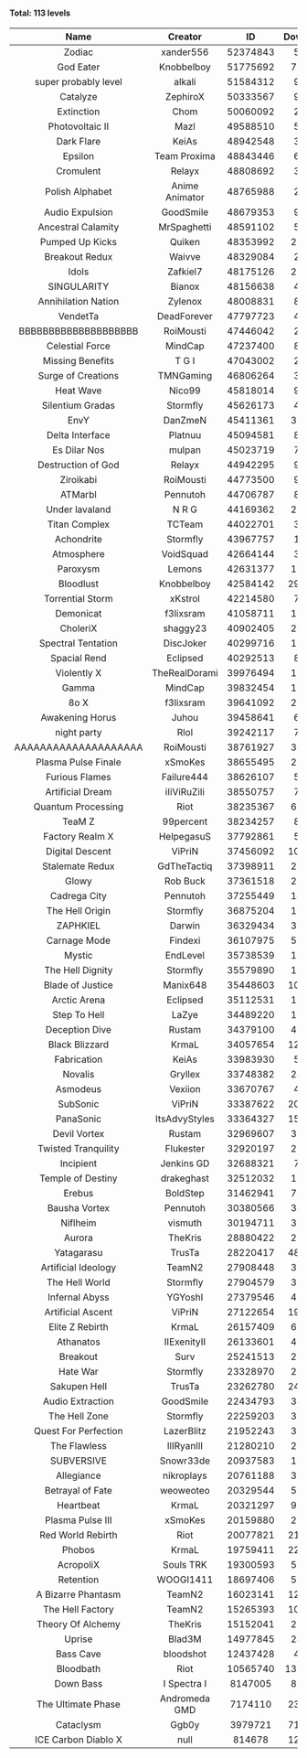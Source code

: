#### Total: 113 levels

| Name | Creator | ID | Downloads | Likes |
|:---:|:---:|:---:|:---:|:---:|
| Zodiac | xander556 | 52374843 | 53960 | 7405
| God Eater | Knobbelboy | 51775692 | 704068 | 90715
| super probably level | alkali | 51584312 | 99995 | 7279
| Catalyze | ZephiroX | 50333567 | 92407 | 7892
| Extinction | Chom | 50060092 | 25263 | 2150
| Photovoltaic II | Mazl | 49588510 | 53496 | 4981
| Dark Flare | KeiAs | 48942548 | 35808 | 3922
| Epsilon | Team Proxima | 48843446 | 62830 | 6329
| Cromulent | Relayx | 48808692 | 37664 | 4762
| Polish Alphabet | Anime Animator | 48765988 | 25662 | 1998
| Audio Expulsion | GoodSmile | 48679353 | 93437 | 7930
| Ancestral Calamity | MrSpaghetti | 48591102 | 52180 | 4782
| Pumped Up Kicks | Quiken | 48353992 | 279688 | 42648
| Breakout Redux | Waivve | 48329084 | 29302 | 2812
| Idols | Zafkiel7 | 48175126 | 221317 | 25854
| SINGULARITY | Bianox | 48156638 | 45380 | 7080
| Annihilation Nation | Zylenox | 48008831 | 86333 | 7821
| VendetTa | DeadForever | 47797723 | 40405 | 3820
| BBBBBBBBBBBBBBBBBBBB | RoiMousti | 47446042 | 28523 | 2631
| Celestial Force  | MindCap | 47237400 | 86865 | 7937
| Missing Benefits | T G I | 47043002 | 29198 | 2253
| Surge of Creations | TMNGaming | 46806264 | 31106 | 2888
| Heat Wave | Nico99 | 45818014 | 93366 | 8413
| Silentium Gradas | Stormfly | 45626173 | 49143 | 4155
| EnvY | DanZmeN | 45411361 | 331282 | 29167
| Delta Interface | Platnuu | 45094581 | 87751 | 8526
| Es Dilar Nos | mulpan | 45023719 | 71420 | 6320
| Destruction of God | Relayx | 44942295 | 93135 | 9192
| Ziroikabi | RoiMousti | 44773500 | 92836 | 7737
| ATMarbl | Pennutoh | 44706787 | 88869 | 7801
| Under lavaland | N R G | 44169362 | 270991 | 24343
| Titan Complex | TCTeam | 44022701 | 31523 | 3280
| Achondrite | Stormfly | 43967757 | 19188 | 2037
| Atmosphere | VoidSquad | 42664144 | 39521 | 3225
| Paroxysm | Lemons | 42631377 | 169135 | 13728
| Bloodlust | Knobbelboy | 42584142 | 2912664 | 272110
| Torrential Storm | xKstrol | 42214580 | 78110 | 2138
| Demonicat | f3lixsram | 41058711 | 170958 | 13665
| CholeriX | shaggy23 | 40902405 | 243811 | 18528
| Spectral Tentation | DiscJoker | 40299716 | 126200 | 9018
| Spacial Rend | Eclipsed | 40292513 | 85918 | 7442
| Violently X | TheRealDorami | 39976494 | 137350 | 12066
| Gamma | MindCap | 39832454 | 137316 | 12201
| 8o X | f3lixsram | 39641092 | 279754 | 21681
| Awakening Horus | Juhou | 39458641 | 67529 | 6008
| night party | Rlol | 39242117 | 74075 | 7068
| AAAAAAAAAAAAAAAAAAAA | RoiMousti | 38761927 | 343993 | 22560
| Plasma Pulse Finale | xSmoKes | 38655495 | 201137 | 17815
| Furious Flames | Failure444 | 38626107 | 59957 | 4688
| Artificial Dream | iIiViRuZiIi | 38550757 | 77554 | 6658
| Quantum Processing | Riot | 38235367 | 689017 | 46651
| TeaM Z | 99percent | 38234257 | 87427 | 6956
| Factory Realm X | HelpegasuS | 37792861 | 51031 | 4859
| Digital Descent | ViPriN | 37456092 | 1009695 | 93477
| Stalemate Redux | GdTheTactiq | 37398911 | 231856 | 17403
| Glowy | Rob Buck | 37361518 | 261671 | 26021
| Cadrega City | Pennutoh | 37255449 | 148014 | 13339
| The Hell Origin | Stormfly | 36875204 | 125126 | 9956
| ZAPHKIEL | Darwin | 36329434 | 319641 | 33966
| Carnage Mode | Findexi | 36107975 | 501840 | 47195
| Mystic | EndLevel | 35738539 | 175420 | 16136
| The Hell Dignity | Stormfly | 35579890 | 159768 | 13556
| Blade of Justice | Manix648 | 35448603 | 1010615 | 102444
| Arctic Arena | Eclipsed | 35112531 | 106235 | 8074
| Step To Hell | LaZye | 34489220 | 165040 | 16491
| Deception Dive | Rustam | 34379100 | 488033 | 33212
| Black Blizzard | KrmaL | 34057654 | 1238215 | 118473
| Fabrication | KeiAs | 33983930 | 56896 | 6171
| Novalis | Gryllex | 33748382 | 249664 | 22383
| Asmodeus | Vexiion | 33670767 | 49704 | 4606
| SubSonic | ViPriN | 33387622 | 2005837 | 151403
| PanaSonic | ItsAdvyStyles | 33364327 | 1572732 | 193388
| Devil Vortex | Rustam | 32969607 | 304091 | 27034
| Twisted Tranquility | Flukester | 32920197 | 224058 | 21766
| Incipient | Jenkins GD | 32688321 | 71353 | 6648
| Temple of Destiny | drakeghast | 32512032 | 168301 | 16298
| Erebus | BoldStep | 31462941 | 715243 | 66120
| Bausha Vortex | Pennutoh | 30380566 | 342163 | 30657
| Niflheim | vismuth | 30194711 | 318735 | 25398
| Aurora | TheKris | 28880422 | 225262 | 20981
| Yatagarasu  | TrusTa | 28220417 | 4889006 | 448046
| Artificial Ideology | TeamN2 | 27908448 | 366027 | 36241
| The Hell World | Stormfly | 27904579 | 393213 | 28516
| Infernal Abyss | YGYoshI | 27379546 | 404033 | 40022
| Artificial Ascent | ViPriN | 27122654 | 1943456 | 168754
| Elite Z Rebirth | KrmaL | 26157409 | 666120 | 43171
| Athanatos | IIExenityII | 26133601 | 436474 | 48028
| Breakout | Surv | 25241513 | 299477 | 30059
| Hate War | Stormfly | 23328970 | 209470 | 15718
| Sakupen Hell | TrusTa | 23262780 | 2450283 | 176857
| Audio Extraction | GoodSmile | 22434793 | 347003 | 32911
| The Hell Zone | Stormfly | 22259203 | 381124 | 24729
| Quest For Perfection | LazerBlitz | 21952243 | 381387 | 32820
| The Flawless | IlIRyanIlI | 21280210 | 273493 | 24537
| SUBVERSIVE | Snowr33de | 20937583 | 124226 | 15509
| Allegiance | nikroplays | 20761188 | 384296 | 41214
| Betrayal of Fate | weoweoteo | 20329544 | 553022 | 51181
| Heartbeat | KrmaL | 20321297 | 999835 | 87755
| Plasma Pulse III | xSmoKes | 20159880 | 291533 | 28181
| Red World Rebirth | Riot | 20077821 | 2132983 | 140193
| Phobos | KrmaL | 19759411 | 2202504 | 197223
| AcropoliX | Souls TRK | 19300593 | 591440 | 78066
| Retention | WOOGI1411 | 18697406 | 591525 | 71786
| A Bizarre Phantasm | TeamN2 | 16023141 | 1227203 | 120992
| The Hell Factory | TeamN2 | 15265393 | 1007006 | 97651
| Theory Of Alchemy | TheKris | 15152041 | 237908 | 17371
| Uprise | Blad3M | 14977845 | 247678 | 23067
| Bass Cave | bloodshot | 12437428 | 47539 | 5028
| Bloodbath | Riot | 10565740 | 13943529 | 1251994
| Down Bass | I Spectra I | 8147005 | 801811 | 71328
| The Ultimate Phase | Andromeda GMD | 7174110 | 2398531 | 237177
| Cataclysm | Ggb0y | 3979721 | 7140799 | 562281
| ICE Carbon Diablo X | null | 814678 | 1296199 | 92254
